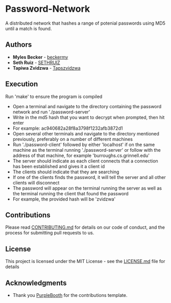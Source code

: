 # Password-Network

A distributed network that hashes a range of potenial passwords using MD5 until a match is found.

## Authors

* **Myles Becker** - [beckermy](https://github.com/beckermy)
* **Seth Ruiz** - [SETHRUIZ](https://github.com/SETHRUIZ)
* **Tapiwa Zvidzwa** - [Tapszvidzwa](https://github.com/Tapszvidzwa)

## Execution
Run 'make' to ensure the program is compiled

* Open a terminal and navigate to the directory containing the password network and run './password-server'
* Write in the md5 hash that you want to decrypt when prompted, then hit enter
* For example: ac940682a28f8a3798f1232afb3872d1
* Open several other terminals and navigate to the directory mentioned previously, preferably on a number of different machines
* Run './password-client' followed by either 'localhost' if on the same machine as the terminal running './password-server' or follow with the address of that machine, for example 'burroughs.cs.grinnell.edu'
* The server should indicate as each client connects that a connection has been established and gives it a client id
* The clients should indicate that they are searching 
* If one of the clients finds the password, it will tell the server and all other clients will disconnect
* The password will appear on the terminal running the server as well as the terminal running the client that found the password
* For example, the provided hash will be 'zvidzwa'

## Contributions

Please read [CONTRIBUTING.md](CONTRIBUTING.md) for details on our code of conduct, and the process for submitting pull requests to us.

## License

This project is licensed under the MIT License - see the [LICENSE.md](LICENSE.md) file for details

## Acknowledgments

* Thank you [PurpleBooth](https://github.com/PurpleBooth) for the contributions template.

